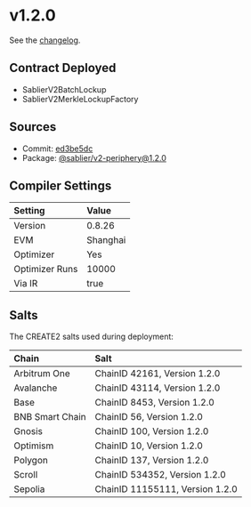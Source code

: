 # v1.2.0

See the [changelog](https://github.com/sablier-labs/v2-periphery/blob/main/CHANGELOG.md).

## Contract Deployed

- SablierV2BatchLockup
- SablierV2MerkleLockupFactory

## Sources

- Commit: [ed3be5dc](https://github.com/sablier-labs/v2-periphery/commit/ed3be5dc823dd81219f8060a6e6b32ead6c8de84)
- Package: [@sablier/v2-periphery@1.2.0](https://www.npmjs.com/package/@sablier/v2-periphery/v/1.2.0)

## Compiler Settings

| Setting        | Value    |
| :------------- | :------- |
| Version        | 0.8.26   |
| EVM            | Shanghai |
| Optimizer      | Yes      |
| Optimizer Runs | 10000    |
| Via IR         | true     |

## Salts

The CREATE2 salts used during deployment:

| Chain           | Salt                            |
| :-------------- | :------------------------------ |
| Arbitrum One    | ChainID 42161, Version 1.2.0    |
| Avalanche       | ChainID 43114, Version 1.2.0    |
| Base            | ChainID 8453, Version 1.2.0     |
| BNB Smart Chain | ChainID 56, Version 1.2.0       |
| Gnosis          | ChainID 100, Version 1.2.0      |
| Optimism        | ChainID 10, Version 1.2.0       |
| Polygon         | ChainID 137, Version 1.2.0      |
| Scroll          | ChainID 534352, Version 1.2.0   |
| Sepolia         | ChainID 11155111, Version 1.2.0 |
